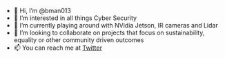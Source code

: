 - 👋 Hi, I’m @bman013
- 👀 I’m interested in all things Cyber Security
- 🌱 I’m currently playing around with NVidia Jetson, IR cameras and Lidar
- 💞️ I’m looking to collaborate on projects that focus on sustainability, equality or other community driven outcomes
- 📫 You can reach me at [Twitter](https://www.twitter.com/bman013)

<!---
bman013/bman013 is a ✨ special ✨ repository because its `README.md` (this file) appears on your GitHub profile.
You can click the Preview link to take a look at your changes.
--->
